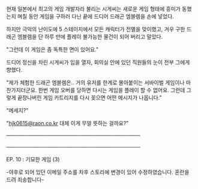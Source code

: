 현재 일본에서 최고의 게임 개발자라 불리는 시게씨는 새로운 게임 형태에 흥미가 동했는지 며칠 동안 게임을 구하러 다닌 끝에 드디어 드래곤 엠블렘을 손에 넣었다.

하지만 극악의 난이도에 5 스테이지에서 모든 캐릭터가 전멸을 맞이했고, 겨우 구한 드래곤 엠블렘을 단 하루 만에 플레이 불가능한 물건이 되어 버리고 말았다.

"그런데 이 게임은 좀 독특한 면이 있어요."

드디어 정신을 차린 시게씨가 입을 열자, 회의실 안에 있던 직원들의 눈이 전부 그에게 향했다.

"제가 체험한 드래곤 엠블렘은.. 거의 유저를 한계로 몰아붙이는 서바이벌 게임이나 마찬가지더군요. 한번 게임 오버를 당하면 다시는 게임을 플레이 할 수 없어요. 그런데 그렇게 끝장나버린 게임 카트리지를 다시 꽂으면 어떤 메시지가 나옵니다."

"메세지?"

"hjk0615@raon.co.kr 대체 이게 무얼 뜻하는 걸까요?"

────────────────────────────────────

────────────────────────────────────

EP. 10 : 기묘한 게임 (3)

-야후로 되어 있던 이메일 주소를 차후 스토리에 변경이 있어 수정하였습니다. 혼란을 드려 죄송합니다-